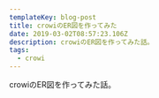```yaml
---
templateKey: blog-post
title: crowiのER図を作ってみた
date: 2019-03-02T08:57:23.106Z
description: crowiのER図を作ってみた話。
tags:
  - crowi
---
```

crowiのER図を作ってみた話。
